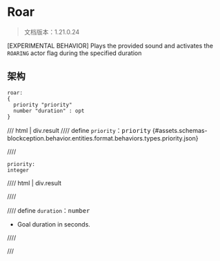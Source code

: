 # Roar

> 文档版本：1.21.0.24

[EXPERIMENTAL BEHAVIOR] Plays the provided sound and activates the `ROARING` actor flag during the specified duration

## 架构

```mcschema
roar:
{
  priority "priority"
  number "duration" : opt
}

```

/// html | div.result
//// define
`priority`：<samp>priority</samp> {#assets.schemas-blockception.behavior.entities.format.behaviors.types.priority.json}


////

```mcschema
priority:
integer

```

//// html | div.result

////



//// define
`duration`：<samp>number</samp>

- Goal duration in seconds.


////


///

